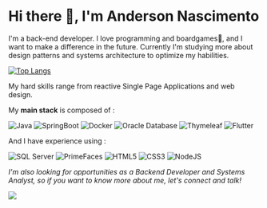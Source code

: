 # Hi there 👋, I'm Anderson Nascimento

I'm a back-end developer. I love programming and boardgames🎲, and I want to make a difference in the future. Currently I'm studying more about design patterns and systems architecture to optimize my habilities.

[![Top Langs](https://github-readme-stats.vercel.app/api/top-langs/?username=AndersonNP&layout=compact&theme=dark)](https://github.com/AndersonNP/github-readme-stats)

My hard skills range from reactive Single Page Applications and web design.

My **main stack** is composed of :

![Java](https://img.shields.io/badge/java-%23ED8B00.svg?style=for-the-badge&logo=java&logoColor=white)
![SpringBoot](https://img.shields.io/badge/springboot-%230ee652.svg?style=for-the-badge&logo=springboot&logoColor=white)
![Docker](https://img.shields.io/badge/docker-%232496ED.svg?style=for-the-badge&logo=docker&logoColor=white)
![Oracle Database](https://img.shields.io/badge/oracle-%23F80000.svg?style=for-the-badge&logo=oracle&logoColor=white)
![Thymeleaf](https://img.shields.io/badge/thymeleaf-%2303D479.svg?style=for-the-badge&logo=thymeleaf&logoColor=white)
![Flutter](https://img.shields.io/badge/flutter-%23025682.svg?style=for-the-badge&logo=flutter&logoColor=white)


And I have experience using :

![SQL Server](https://img.shields.io/badge/sql%20server-%23CC2927.svg?style=for-the-badge&logo=microsoft%20sql%20server&logoColor=white)
![PrimeFaces](https://img.shields.io/badge/primefaces-%23478eff.svg?style=for-the-badge&logo=primefaces&logoColor=white)
![HTML5](https://img.shields.io/badge/html5-%23E34F26.svg?style=for-the-badge&logo=html5&logoColor=white)
![CSS3](https://img.shields.io/badge/css3-%231572B6.svg?style=for-the-badge&logo=css3&logoColor=white)
![NodeJS](https://img.shields.io/badge/node.js-6DA55F?style=for-the-badge&logo=node.js&logoColor=white)


<i>I'm also looking for opportunities as a Backend Developer and Systems Analyst, so if you want to know more about me, let's connect and talk!</i>

<a href="https://www.linkedin.com/in/anderson-nascimento-06271066/"><img src="https://img.shields.io/badge/linkedin-%230077B5.svg?style=for-the-badge&logo=linkedin&logoColor=white"></img></a>

<!--
**JGabriel-SL/JGabriel-SL** is a ✨ _special_ ✨ repository because its `README.md` (this file) appears on your GitHub profile.

Here are some ideas to get you started:

- 🔭 I’m currently working on ...
- 🌱 I’m currently learning ...
- 👯 I’m looking to collaborate on ...
- 🤔 I’m looking for help with ...
- 💬 Ask me about ...
- 📫 How to reach me: ...
- 😄 Pronouns: ...
- ⚡ Fun fact: ...
-->
